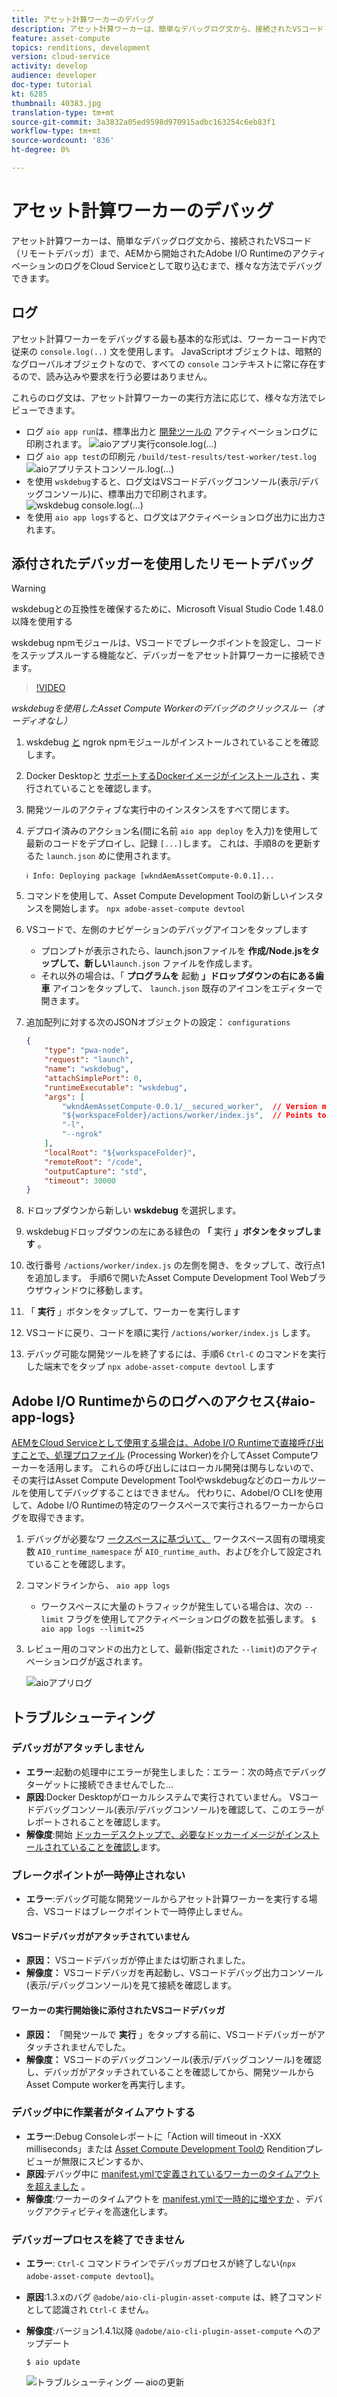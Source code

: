 ```yaml
---
title: アセット計算ワーカーのデバッグ
description: アセット計算ワーカーは、簡単なデバッグログ文から、接続されたVSコード（リモートデバッガ）まで、AEMから開始されたAdobe I/O RuntimeのアクティベーションのログをCloud Serviceとして取り込むまで、様々な方法でデバッグできます。
feature: asset-compute
topics: renditions, development
version: cloud-service
activity: develop
audience: developer
doc-type: tutorial
kt: 6285
thumbnail: 40383.jpg
translation-type: tm+mt
source-git-commit: 3a3832a05ed9598d970915adbc163254c6eb83f1
workflow-type: tm+mt
source-wordcount: '836'
ht-degree: 0%

---
```



# アセット計算ワーカーのデバッグ

アセット計算ワーカーは、簡単なデバッグログ文から、接続されたVSコード（リモートデバッガ）まで、AEMから開始されたAdobe I/O RuntimeのアクティベーションのログをCloud Serviceとして取り込むまで、様々な方法でデバッグできます。

## ログ

アセット計算ワーカーをデバッグする最も基本的な形式は、ワーカーコード内で従来の `console.log(..)` 文を使用します。 JavaScriptオブジェクトは、暗黙的なグローバルオブジェクトなので、すべての `console` コンテキストに常に存在するので、読み込みや要求を行う必要はありません。

これらのログ文は、アセット計算ワーカーの実行方法に応じて、様々な方法でレビューできます。

+ ログ `aio app run`は、標準出力と [開発ツールの](../develop/development-tool.md) アクティベーションログに印刷されます。
   ![aioアプリ実行console.log(...)](./assets/debug/console-log__aio-app-run.png)
+ ログ `aio app test`の印刷元 `/build/test-results/test-worker/test.log`
   ![aioアプリテストコンソール.log(...)](./assets/debug/console-log__aio-app-test.png)
+ を使用 `wskdebug`すると、ログ文はVSコードデバッグコンソール(表示/デバッグコンソール)に、標準出力で印刷されます。
   ![wskdebug console.log(...)](./assets/debug/console-log__wskdebug.png)
+ を使用 `aio app logs`すると、ログ文はアクティベーションログ出力に出力されます。

## 添付されたデバッガーを使用したリモートデバッグ

>[!WARNING]
>
>wskdebugとの互換性を確保するために、Microsoft Visual Studio Code 1.48.0以降を使用する

wskdebug [](https://www.npmjs.com/package/@openwhisk/wskdebug) npmモジュールは、VSコードでブレークポイントを設定し、コードをステップスルーする機能など、デバッガーをアセット計算ワーカーに接続できます。

>[!VIDEO](https://video.tv.adobe.com/v/40383/?quality=12&learn=on)

_wskdebugを使用したAsset Compute Workerのデバッグのクリックスルー（オーディオなし）_

1. wskdebug [と](../set-up/development-environment.md#wskdebug) ngrok [](../set-up/development-environment.md#ngork) npmモジュールがインストールされていることを確認します。
1. Docker Desktopと [サポートするDockerイメージがインストールされ](../set-up/development-environment.md#docker) 、実行されていることを確認します。
1. 開発ツールのアクティブな実行中のインスタンスをすべて閉じます。
1. デプロイ済みのアクション名(間に名前 `aio app deploy` を入力)を使用して最新のコードをデプロイし、記録 `[...]`します。 これは、手順8のを更新するた `launch.json` めに使用されます。

   ```
   ℹ Info: Deploying package [wkndAemAssetCompute-0.0.1]...
   ```
1. コマンドを使用して、Asset Compute Development Toolの新しいインスタンスを開始します。 `npx adobe-asset-compute devtool`
1. VSコードで、左側のナビゲーションのデバッグアイコンをタップします
   + プロンプトが表示されたら、launch.jsonファイルを __作成/Node.jsをタップして、新しい__`launch.json` ファイルを作成します。
   + それ以外の場合は、「 __プログラムを__ 起動 __」ドロップダウンの右にある歯車__ アイコンをタップして、 `launch.json` 既存のアイコンをエディターで開きます。
1. 追加配列に対する次のJSONオブジェクトの設定： `configurations`

   ```json
   {
       "type": "pwa-node",
       "request": "launch",
       "name": "wskdebug",
       "attachSimplePort": 0,
       "runtimeExecutable": "wskdebug",
       "args": [
           "wkndAemAssetCompute-0.0.1/__secured_worker",  // Version must match your Asset Compute worker's version
           "${workspaceFolder}/actions/worker/index.js",  // Points to your worker
           "-l",
           "--ngrok"
       ],
       "localRoot": "${workspaceFolder}",
       "remoteRoot": "/code",
       "outputCapture": "std",
       "timeout": 30000
   }
   ```

1. ドロップダウンから新しい __wskdebug__ を選択します。
1. wskdebugドロップダウンの左にある緑色の __「__ 実行 __」ボタンをタップします__ 。
1. 改行番号 `/actions/worker/index.js` の左側を開き、をタップして、改行点1を追加します。 手順6で開いたAsset Compute Development Tool Webブラウザウィンドウに移動します。
1. 「 __実行__ 」ボタンをタップして、ワーカーを実行します
1. VSコードに戻り、コードを順に実行 `/actions/worker/index.js` します。
1. デバッグ可能な開発ツールを終了するには、手順6 `Ctrl-C` のコマンドを実行した端末でをタップ `npx adobe-asset-compute devtool` します

## Adobe I/O Runtimeからのログへのアクセス{#aio-app-logs}

[AEMをCloud Serviceとして使用する場合は、Adobe I/O Runtimeで直接呼び出すことで、処理プロファイル](../deploy/processing-profiles.md) (Processing Worker)を介してAsset Computeワーカーを活用します。 これらの呼び出しにはローカル開発は関与しないので、その実行はAsset Compute Development Toolやwskdebugなどのローカルツールを使用してデバッグすることはできません。 代わりに、AdobeI/O CLIを使用して、Adobe I/O Runtimeの特定のワークスペースで実行されるワーカーからログを取得できます。

1. デバッグが必要なワ [ークスペースに基づいて、](../deploy/runtime.md) ワークスペース固有の環境変数 `AIO_runtime_namespace` が `AIO_runtime_auth`、およびを介して設定されていることを確認します。
1. コマンドラインから、 `aio app logs`
   + ワークスペースに大量のトラフィックが発生している場合は、次の `--limit` フラグを使用してアクティベーションログの数を拡張します。
      `$ aio app logs --limit=25`
1. レビュー用のコマンドの出力として、最新(指定された `--limit`)のアクティベーションログが返されます。

   ![aioアプリログ](./assets/debug/aio-app-logs.png)

## トラブルシューティング

### デバッガがアタッチしません

+ __エラー__:起動の処理中にエラーが発生しました：エラー：次の時点でデバッグターゲットに接続できませんでした…
+ __原因__:Docker Desktopがローカルシステムで実行されていません。 VSコードデバッグコンソール(表示/デバッグコンソール)を確認して、このエラーがレポートされることを確認します。
+ __解像度__:開始 [ドッカーデスクトップで、必要なドッカーイメージがインストールされていることを確認し](../set-up/development-environment.md#docker)ます。

### ブレークポイントが一時停止されない

+ __エラー__:デバッグ可能な開発ツールからアセット計算ワーカーを実行する場合、VSコードはブレークポイントで一時停止しません。

#### VSコードデバッガがアタッチされていません

+ __原因：__ VSコードデバッガが停止または切断されました。
+ __解像度：__ VSコードデバッガを再起動し、VSコードデバッグ出力コンソール(表示/デバッグコンソール)を見て接続を確認します。

#### ワーカーの実行開始後に添付されたVSコードデバッガ

+ __原因：__ 「開発ツールで __実行__ 」をタップする前に、VSコードデバッガーがアタッチされませんでした。
+ __解像度：__ VSコードのデバッグコンソール(表示/デバッグコンソール)を確認し、デバッガがアタッチされていることを確認してから、開発ツールからAsset Compute workerを再実行します。

### デバッグ中に作業者がタイムアウトする

+ __エラー__:Debug Consoleレポートに「Action will timeout in -XXX milliseconds」または [Asset Compute Development Toolの](../develop/development-tool.md) Renditionプレビューが無限にスピンするか、
+ __原因__:デバッグ中に [manifest.ymlで定義されているワーカーのタイムアウトを超えました](../develop/manifest.md) 。
+ __解像度__:ワーカーのタイムアウトを [manifest.ymlで一時的に増やすか](../develop/manifest.md) 、デバッグアクティビティを高速化します。

### デバッガープロセスを終了できません

+ __エラー__: `Ctrl-C` コマンドラインでデバッガプロセスが終了しない(`npx adobe-asset-compute devtool`)。
+ __原因__:1.3.xのバグ `@adobe/aio-cli-plugin-asset-compute` は、終了コマンドとして認識され `Ctrl-C` ません。
+ __解像度__:バージョン1.4.1以降 `@adobe/aio-cli-plugin-asset-compute` へのアップデート

   ```
   $ aio update
   ```

   ![トラブルシューティング — aioの更新](./assets/debug/troubleshooting__terminate.png)